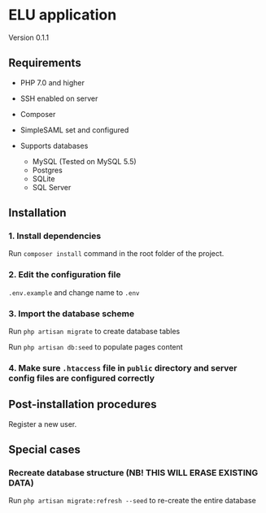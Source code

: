# ELU application

Version 0.1.1

## Requirements

* PHP 7.0 and higher

* SSH enabled on server

* Composer

* SimpleSAML set and configured
  
* Supports databases
  * MySQL (Tested on MySQL 5.5)
  * Postgres
  * SQLite
  * SQL Server
  
  
## Installation 

### 1. Install dependencies

Run `composer install` command in the root folder of the project.

### 2. Edit the configuration file

`.env.example`  and change name to `.env`

### 3. Import the database scheme

Run `php artisan migrate` to create database tables

Run `php artisan db:seed` to populate pages content

### 4. Make sure `.htaccess` file in `public` directory and server config files are configured correctly

## Post-installation procedures

Register a new user.

## Special cases 

### Recreate database structure (NB! THIS WILL ERASE EXISTING DATA)

Run `php artisan migrate:refresh --seed` to re-create the entire database